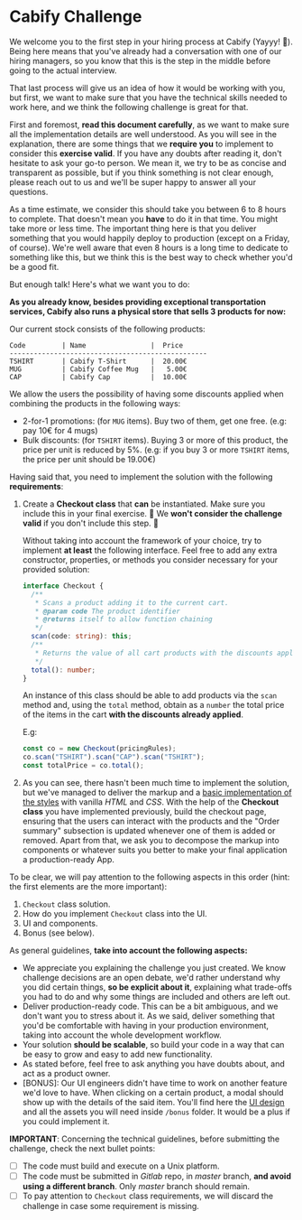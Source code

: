 # Cabify Challenge

We welcome you to the first step in your hiring process at Cabify (Yayyy! :tada:). Being here means that you've already had a conversation with one of our hiring managers, so you know that this is the step in the middle before going to the actual interview.

That last process will give us an idea of how it would be working with you, but first, we want to make sure that you have the technical skills needed to work here, and we think the following challenge is great for that.

First and foremost, **read this document carefully**, as we want to make sure all the implementation details are well understood. As you will see in the explanation, there are some things that we **require you** to implement to consider this **exercise valid**. If you have any doubts after reading it, don't hesitate to ask your go-to person. We mean it, we try to be as concise and transparent as possible, but if you think something is not clear enough, please reach out to us and we'll be super happy to answer all your questions.

As a time estimate, we consider this should take you between 6 to 8 hours to complete. That doesn't mean you **have** to do it in that time. You might take more or less time. The important thing here is that you deliver something that you would happily deploy to production (except on a Friday, of course). We're well aware that even 8 hours is a long time to dedicate to something like this, but we think this is the best way to check whether you'd be a good fit.

But enough talk! Here's what we want you to do:

**As you already know, besides providing exceptional transportation services, Cabify also runs a physical store that sells 3 products for now:**

Our current stock consists of the following products:

```
Code         | Name                |  Price
-------------------------------------------------
TSHIRT       | Cabify T-Shirt      |  20.00€
MUG          | Cabify Coffee Mug   |   5.00€
CAP          | Cabify Cap          |  10.00€
```

We allow the users the possibility of having some discounts applied when combining the products in the following ways:

- 2-for-1 promotions: (for `MUG` items). Buy two of them, get one free. (e.g: pay 10€ for 4 mugs)
- Bulk discounts: (for `TSHIRT` items). Buying 3 or more of this product, the price per unit is reduced by 5%. (e.g: if you buy 3 or more `TSHIRT` items, the price per unit should be 19.00€)

Having said that, you need to implement the solution with the following **requirements**:

1. Create a **Checkout class** that **can** be instantiated. Make sure you include this in your final exercise. :rotating_light: We **won't consider the challenge valid** if you don't include this step. :rotating_light:

   Without taking into account the framework of your choice, try to implement **at least** the following interface. Feel free to add any extra constructor, properties, or methods you consider necessary for your provided solution:

   ```typescript
   interface Checkout {
     /**
      * Scans a product adding it to the current cart.
      * @param code The product identifier
      * @returns itself to allow function chaining
      */
     scan(code: string): this;
     /**
      * Returns the value of all cart products with the discounts applied.
      */
     total(): number;
   }
   ```

   An instance of this class should be able to add products via the `scan` method and, using the `total` method, obtain as a `number` the total price of the items in the cart **with the discounts already applied**.

   E.g:

   ```javascript
   const co = new Checkout(pricingRules);
   co.scan("TSHIRT").scan("CAP").scan("TSHIRT");
   const totalPrice = co.total();
   ```

1. As you can see, there hasn't been much time to implement the solution, but we've managed to deliver the markup and a [basic implementation of the styles](./example.png) with vanilla _HTML_ and _CSS_. With the help of the **Checkout class** you have implemented previously, build the checkout page, ensuring that the users can interact with the products and the "Order summary" subsection is updated whenever one of them is added or removed.
Apart from that, we ask you to decompose the markup into components or whatever suits you better to make your final application a production-ready App.

To be clear, we will pay attention to the following aspects in this order (hint: the first elements are the more important):

1. `Checkout` class solution.
2. How do you implement `Checkout` class into the UI.
3. UI and components.
4. Bonus (see below).

As general guidelines, **take into account the following aspects:**

- We appreciate you explaining the challenge you just created. We know challenge decisions are an open debate, we'd rather understand why you did certain things, **so be explicit about it**, explaining what trade-offs you had to do and why some things are included and others are left out.
- Deliver production-ready code. This can be a bit ambiguous, and we don't want you to stress about it. As we said, deliver something that you'd be comfortable with having in your production environment, taking into account the whole development workflow.
- Your solution **should be scalable**, so build your code in a way that can be easy to grow and easy to add new functionality.
- As stated before, feel free to ask anything you have doubts about, and act as a product owner.
- [BONUS]: Our UI engineers didn't have time to work on another feature we'd love to have. When clicking on a certain product, a modal should show up with the details of the said item. You'll find here the [UI design](https://www.figma.com/file/V3rITSBo9U30ESJeLnSarF/Frontend-challenge?node-id=0%3A1) and all the assets you will need inside `/bonus` folder. It would be a plus if you could implement it.

**IMPORTANT**: Concerning the technical guidelines, before submitting the challenge, check the next bullet points:

- [ ] The code must build and execute on a Unix platform.
- [ ] The code must be submitted in _Gitlab_ repo, in _master_ branch, **and avoid using a different branch**. Only _master_ branch should remain.
- [ ] To pay attention to `Checkout` class requirements, we will discard the challenge in case some requirement is missing.
